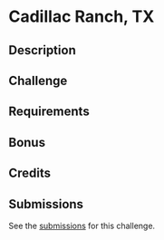# Cadillac Ranch, TX

## Description

## Challenge

## Requirements

## Bonus

## Credits

## Submissions

See the [submissions]() for this challenge.
